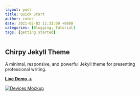 ```yaml
---
layout: post
title: Quick Start
author: cotes
date: 2021-02-02 11:33:00 +0800
categories: [Blogging, Tutorial]
tags: [getting started]
---
```


## Chirpy Jekyll Theme
A minimal, responsive, and powerful Jekyll theme for presenting professional writing.

  [**Live Demo →**](https://cotes2020.github.io/chirpy-demo)

  [![Devices Mockup](https://chirpy-img.netlify.app/commons/devices-mockup.png)](https://cotes2020.github.io/chirpy-demo)
